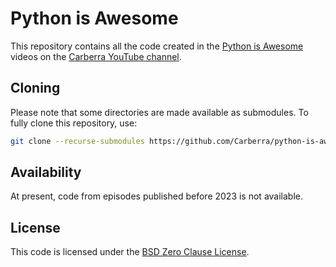 # Python is Awesome

This repository contains all the code created in the [Python is Awesome](https://www.youtube.com/playlist?list=PLYeOw6sTSy6aJ8ZlA4vGvgGVo42IhF-Pc) videos on the [Carberra YouTube channel](https://www.youtube.com/channel/UC13cYu7lec-oOcqQf5L-brg).

## Cloning

Please note that some directories are made available as submodules.
To fully clone this repository, use:

```sh
git clone --recurse-submodules https://github.com/Carberra/python-is-awesome
```

## Availability

At present, code from episodes published before 2023 is not available.

## License

This code is licensed under the [BSD Zero Clause License](https://github.com/Carberra/python-is-awesome/blob/main/LICENSE).
